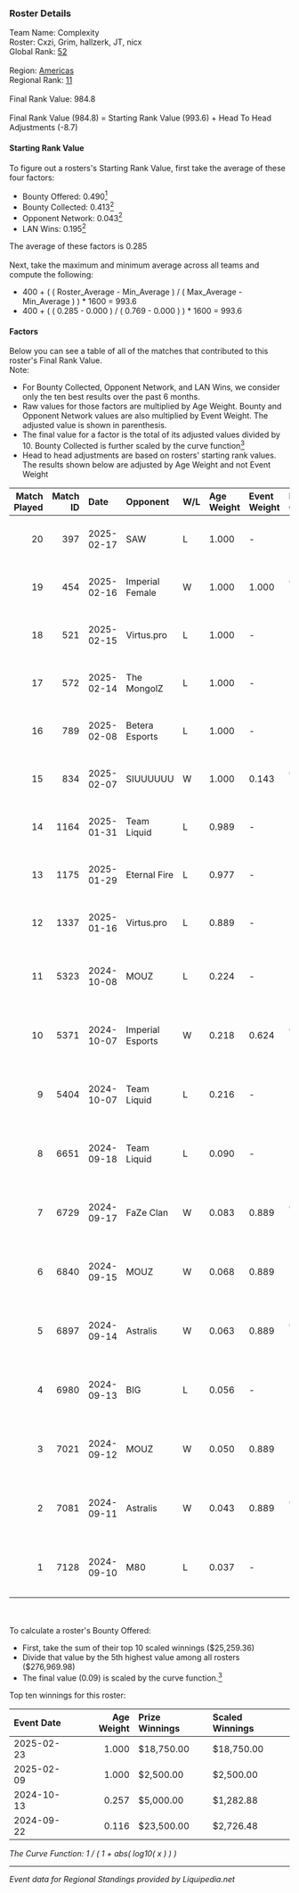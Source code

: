 ### Roster Details<br />
Team Name: Complexity<br />
Roster: Cxzi, Grim, hallzerk, JT, nicx<br />
Global Rank: [52](../standings_global.md)<br />
<br />
Region: [Americas]( ../standings_americas.md)<br />
Regional Rank: [11]( ../standings_americas.md)<br />
<br />
Final Rank Value:  984.8<br />
<br />
Final Rank Value (984.8) = Starting Rank Value (993.6) + Head To Head Adjustments (-8.7)<br />

#### Starting Rank Value<br />
To figure out a rosters's Starting Rank Value, first take the average of these four factors:<br />
- Bounty Offered: 0.490[<sup>1</sup>](#table2)
- Bounty Collected: 0.413[<sup>2</sup>](#table1)
- Opponent Network: 0.043[<sup>2</sup>](#table1)
- LAN Wins: 0.195[<sup>2</sup>](#table1)

The average of these factors is 0.285<br />
<br />
Next, take the maximum and minimum average across all teams and compute the following:<br />
- 400 + ( ( Roster_Average - Min_Average ) / ( Max_Average - Min_Average ) ) * 1600 = 993.6
- 400 + ( ( 0.285 - 0.000 ) / ( 0.769 - 0.000 ) ) * 1600 = 993.6


#### Factors<br />
Below you can see a table of all of the matches that contributed to this roster's Final Rank Value.<br />
Note:<br />

- For Bounty Collected, Opponent Network, and LAN Wins, we consider only the ten best results over the past 6 months.
- Raw values for those factors are multiplied by Age Weight. Bounty and Opponent Network values are also multiplied by Event Weight. The adjusted value is shown in parenthesis.
- The final value for a factor is the total of its adjusted values divided by 10. Bounty Collected is further scaled by the curve function[<sup>3</sup>](#curveFunction)
- Head to head adjustments are based on rosters' starting rank values. The results shown below are adjusted by Age Weight and not Event Weight
<span id="table1"></span><br />


| Match Played | Match ID | Date       | Opponent         | W/L | Age Weight | Event Weight | Bounty Collected | Opponent Network | LAN Wins  | H2H Adj. | Roster                            |
| -: | -: | :- | :- | :- | :- | :- | :- | :- | :- | -: | :- |
|           20 |      397 | 2025-02-17 | SAW              | L   | 1.000      | -            | -                | -                | -         |    -4.30 | Cxzi, Grim, hallzerk, JT, nicx    |
|           19 |      454 | 2025-02-16 | Imperial Female  | W   | 1.000      | 1.000        | 0.160 (0.160)    | 0.213 (0.213)    | 1 (1.000) |    18.13 | Cxzi, Grim, hallzerk, JT, nicx    |
|           18 |      521 | 2025-02-15 | Virtus.pro       | L   | 1.000      | -            | -                | -                | -         |    -0.66 | Cxzi, Grim, hallzerk, JT, nicx    |
|           17 |      572 | 2025-02-14 | The MongolZ      | L   | 1.000      | -            | -                | -                | -         |    -0.20 | Cxzi, Grim, hallzerk, JT, nicx    |
|           16 |      789 | 2025-02-08 | Betera Esports   | L   | 1.000      | -            | -                | -                | -         |   -24.30 | Cxzi, Grim, hallzerk, JT, nicx    |
|           15 |      834 | 2025-02-07 | SIUUUUUU         | W   | 1.000      | 0.143        | 0.000 (0.000)    | 0.000 (0.000)    | 0 (0.000) |     0.94 | Cxzi, Grim, hallzerk, JT, nicx    |
|           14 |     1164 | 2025-01-31 | Team Liquid      | L   | 0.989      | -            | -                | -                | -         |    -7.04 | Cxzi, Grim, hallzerk, JT, nicx    |
|           13 |     1175 | 2025-01-29 | Eternal Fire     | L   | 0.977      | -            | -                | -                | -         |    -0.19 | Cxzi, Grim, hallzerk, JT, nicx    |
|           12 |     1337 | 2025-01-16 | Virtus.pro       | L   | 0.889      | -            | -                | -                | -         |    -0.67 | Cxzi, Grim, hallzerk, JT, nicx    |
|           11 |     5323 | 2024-10-08 | MOUZ             | L   | 0.224      | -            | -                | -                | -         |    -0.03 | EliGE, floppy, Grim, hallzerk, JT |
|           10 |     5371 | 2024-10-07 | Imperial Esports | W   | 0.218      | 0.624        | 0.083 (0.011)    | 0.533 (0.072)    | 1 (0.218) |     2.72 | EliGE, floppy, Grim, hallzerk, JT |
|            9 |     5404 | 2024-10-07 | Team Liquid      | L   | 0.216      | -            | -                | -                | -         |    -1.40 | EliGE, floppy, Grim, hallzerk, JT |
|            8 |     6651 | 2024-09-18 | Team Liquid      | L   | 0.090      | -            | -                | -                | -         |    -0.60 | EliGE, floppy, Grim, hallzerk, JT |
|            7 |     6729 | 2024-09-17 | FaZe Clan        | W   | 0.083      | 0.889        | 0.475 (0.035)    | 0.399 (0.030)    | 1 (0.083) |     2.60 | EliGE, floppy, Grim, hallzerk, JT |
|            6 |     6840 | 2024-09-15 | MOUZ             | W   | 0.068      | 0.889        | 1.000 (0.061)    | 0.420 (0.026)    | 1 (0.068) |     2.15 | EliGE, floppy, Grim, hallzerk, JT |
|            5 |     6897 | 2024-09-14 | Astralis         | W   | 0.063      | 0.889        | 0.734 (0.041)    | 0.811 (0.045)    | 1 (0.063) |     1.96 | EliGE, floppy, Grim, hallzerk, JT |
|            4 |     6980 | 2024-09-13 | BIG              | L   | 0.056      | -            | -                | -                | -         |    -0.11 | EliGE, floppy, Grim, hallzerk, JT |
|            3 |     7021 | 2024-09-12 | MOUZ             | W   | 0.050      | 0.889        | 1.000 (0.044)    | 0.420 (0.019)    | 1 (0.050) |     1.57 | EliGE, floppy, Grim, hallzerk, JT |
|            2 |     7081 | 2024-09-11 | Astralis         | W   | 0.043      | 0.889        | 0.734 (0.028)    | 0.811 (0.031)    | 1 (0.043) |     1.33 | EliGE, floppy, Grim, hallzerk, JT |
|            1 |     7128 | 2024-09-10 | M80              | L   | 0.037      | -            | -                | -                | -         |    -0.65 | EliGE, floppy, Grim, hallzerk, JT |

<br />
<span id="table2"></span><br />
To calculate a roster's Bounty Offered:<br />

- First, take the sum of their top 10 scaled winnings ($25,259.36)
- Divide that value by the 5th highest value among all rosters ($276,969.98)
- The final value (0.09) is scaled by the curve function.[<sup>3</sup>](#curveFunction)

Top ten winnings for this roster:<br />

| Event Date | Age Weight | Prize Winnings | Scaled Winnings |
| :- | -: | :- | :- |
| 2025-02-23 |      1.000 | $18,750.00     | $18,750.00      |
| 2025-02-09 |      1.000 | $2,500.00      | $2,500.00       |
| 2024-10-13 |      0.257 | $5,000.00      | $1,282.88       |
| 2024-09-22 |      0.116 | $23,500.00     | $2,726.48       |


<span id="curveFunction"></span>_The Curve Function: 1 / ( 1 + abs( log10( x ) ) )_<br />

---
_Event data for Regional Standings provided by Liquipedia.net_<br />
